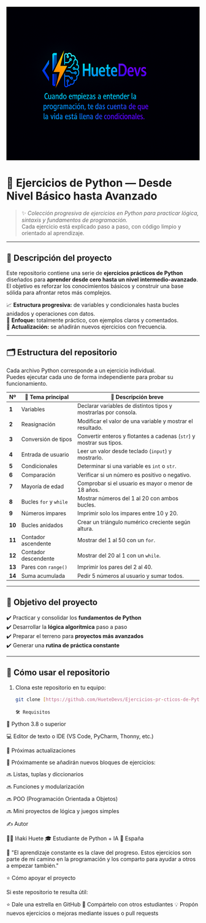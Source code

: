 <p align="center">
  <img src="banner.png" alt="HueteDevs banner" width="800" height="400" />
</p>


# 🐍 Ejercicios de Python — Desde Nivel Básico hasta Avanzado  

> ✨ *Colección progresiva de ejercicios en Python para practicar lógica, sintaxis y fundamentos de programación.*  
> Cada ejercicio está explicado paso a paso, con código limpio y orientado al aprendizaje.

---

## 📘 Descripción del proyecto

Este repositorio contiene una serie de **ejercicios prácticos de Python** diseñados para **aprender desde cero hasta un nivel intermedio-avanzado**.  
El objetivo es reforzar los conocimientos básicos y construir una base sólida para afrontar retos más complejos.

📈 **Estructura progresiva:** de variables y condicionales hasta bucles anidados y operaciones con datos.  
🧩 **Enfoque:** totalmente práctico, con ejemplos claros y comentados.  
🔁 **Actualización:** se añadirán nuevos ejercicios con frecuencia.

---

## 🗂️ Estructura del repositorio

Cada archivo Python corresponde a un ejercicio individual.  
Puedes ejecutar cada uno de forma independiente para probar su funcionamiento.

| Nº | 🧠 Tema principal | 📝 Descripción breve |
|----|------------------|---------------------|
| **1** | Variables | Declarar variables de distintos tipos y mostrarlas por consola. |
| **2** | Reasignación | Modificar el valor de una variable y mostrar el resultado. |
| **3** | Conversión de tipos | Convertir enteros y flotantes a cadenas (`str`) y mostrar sus tipos. |
| **4** | Entrada de usuario | Leer un valor desde teclado (`input`) y mostrarlo. |
| **5** | Condicionales | Determinar si una variable es `int` o `str`. |
| **6** | Comparación | Verificar si un número es positivo o negativo. |
| **7** | Mayoría de edad | Comprobar si el usuario es mayor o menor de 18 años. |
| **8** | Bucles `for` y `while` | Mostrar números del 1 al 20 con ambos bucles. |
| **9** | Números impares | Imprimir solo los impares entre 10 y 20. |
| **10** | Bucles anidados | Crear un triángulo numérico creciente según altura. |
| **11** | Contador ascendente | Mostrar del 1 al 50 con un `for`. |
| **12** | Contador descendente | Mostrar del 20 al 1 con un `while`. |
| **13** | Pares con `range()` | Imprimir los pares del 2 al 40. |
| **14** | Suma acumulada | Pedir 5 números al usuario y sumar todos. |

---

## 🧠 Objetivo del proyecto

✔️ Practicar y consolidar los **fundamentos de Python**  
✔️ Desarrollar la **lógica algorítmica** paso a paso  
✔️ Preparar el terreno para **proyectos más avanzados**  
✔️ Generar una **rutina de práctica constante**  

---

## 🚀 Cómo usar el repositorio

1. Clona este repositorio en tu equipo:
   ```bash
   git clone [https://github.com/HueteDevs/Ejercicios-pr-cticos-de-Python.git]

   🛠️ Requisitos

🐍 Python 3.8 o superior

💻 Editor de texto o IDE (VS Code, PyCharm, Thonny, etc.)

📅 Próximas actualizaciones

🚧 Próximamente se añadirán nuevos bloques de ejercicios:

🔜 Listas, tuplas y diccionarios

🔜 Funciones y modularización

🔜 POO (Programación Orientada a Objetos)

🔜 Mini proyectos de lógica y juegos simples

✍️ Autor

👨‍💻 Iñaki Huete
🎓 Estudiante de Python + IA
📍 España

💬 "El aprendizaje constante es la clave del progreso. Estos ejercicios son parte de mi camino en la programación y los comparto para ayudar a otros a empezar también."

⭐ Cómo apoyar el proyecto

Si este repositorio te resulta útil:

⭐ Dale una estrella en GitHub
🔁 Compártelo con otros estudiantes
💡 Propón nuevos ejercicios o mejoras mediante issues o pull requests

